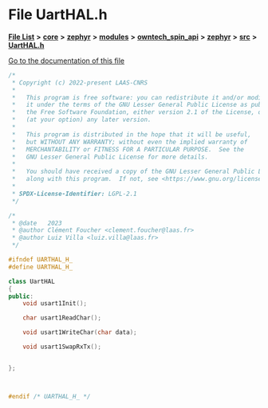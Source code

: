 

# File UartHAL.h

[**File List**](files.md) **>** [**core**](dir_771164b9325b04f1442f7a3ffa8ecb89.md) **>** [**zephyr**](dir_09002e7ce91f09aeb040dfd1861a47f4.md) **>** [**modules**](dir_6d0fb8ab814c517e7f155fb837e32f72.md) **>** [**owntech\_spin\_api**](dir_87330bcbf7fe698536ea5946c1b90585.md) **>** [**zephyr**](dir_83abe2f3de580445b50d57f614c989e1.md) **>** [**src**](dir_b0a9bfd1c37d418dc07d30cb79a776da.md) **>** [**UartHAL.h**](UartHAL_8h.md)

[Go to the documentation of this file](UartHAL_8h.md)


```C++
/*
 * Copyright (c) 2022-present LAAS-CNRS
 *
 *   This program is free software: you can redistribute it and/or modify
 *   it under the terms of the GNU Lesser General Public License as published by
 *   the Free Software Foundation, either version 2.1 of the License, or
 *   (at your option) any later version.
 *
 *   This program is distributed in the hope that it will be useful,
 *   but WITHOUT ANY WARRANTY; without even the implied warranty of
 *   MERCHANTABILITY or FITNESS FOR A PARTICULAR PURPOSE.  See the
 *   GNU Lesser General Public License for more details.
 *
 *   You should have received a copy of the GNU Lesser General Public License
 *   along with this program.  If not, see <https://www.gnu.org/licenses/>.
 *
 * SPDX-License-Identifier: LGPL-2.1
 */

/*
 * @date   2023
 * @author Clément Foucher <clement.foucher@laas.fr>
 * @author Luiz Villa <luiz.villa@laas.fr>
 */

#ifndef UARTHAL_H_
#define UARTHAL_H_

class UartHAL
{
public:
    void usart1Init();

    char usart1ReadChar();

    void usart1WriteChar(char data);

    void usart1SwapRxTx();


};



#endif /* UARTHAL_H_ */
```


